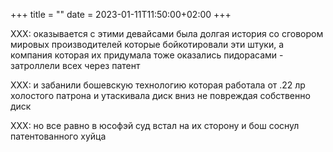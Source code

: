 +++
title = ""
date = 2023-01-11T11:50:00+02:00
+++

XXX: оказывается с этими девайсами была долгая история со сговором мировых производителей которые бойкотировали эти штуки, а компания которая их придумала тоже оказались пидорасами - затроллели всех через патент

XXX: и забанили бошевскую технологию которая работала от .22 лр холостого патрона и утаскивала диск вниз не повреждая собственно диск

XXX: но все равно в юсофэй суд встал на их сторону и бош соснул патентованного хуйца


